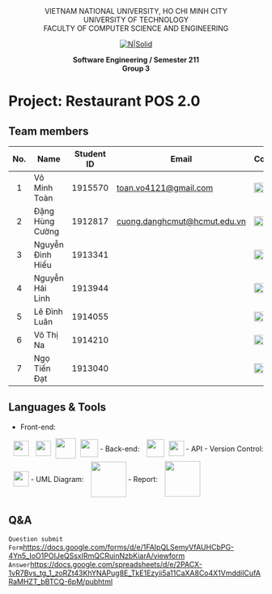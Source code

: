 <div align="center">
VIETNAM NATIONAL UNIVERSITY, HO CHI MINH CITY
<br />
UNIVERSITY OF TECHNOLOGY
<br />
FACULTY OF COMPUTER SCIENCE AND ENGINEERING

[![N|Solid](https://upload.wikimedia.org/wikipedia/commons/thumb/d/de/HCMUT_official_logo.png/238px-HCMUT_official_logo.png)](https://www.hcmut.edu.vn/vi)

**Software Engineering / Semester 211**
<br/>
**Group 3**
</div>

# Project: Restaurant POS 2.0

## Team members

| No. | Name | Student ID | Email | Contact |
|:------:| ------ |:------:| ------ | ------ |
| 1 | Võ Minh Toàn | 1915570 | toan.vo4121@gmail.com | [<img src="https://cdn-icons-png.flaticon.com/512/20/20673.png" align="left" width=20px/>][fb1] [<img src="https://cdn-icons-png.flaticon.com/512/733/733609.png" align="left" width=20px style="margin-left:5px" />][git1] |
| 2 | Đặng Hùng Cường | 1912817 | cuong.danghcmut@hcmut.edu.vn | [<img src="https://cdn-icons-png.flaticon.com/512/20/20673.png" align="left" width=20px/>][fb2] [<img src="https://cdn-icons-png.flaticon.com/512/733/733609.png" align="left" width=20px style="margin-left:5px" />][git2] |
| 3 | Nguyễn Đình Hiếu | 1913341 | | [<img src="https://cdn-icons-png.flaticon.com/512/20/20673.png" align="left" width=20px/>][fb3] [<img src="https://cdn-icons-png.flaticon.com/512/733/733609.png" align="left" width=20px style="margin-left:5px" />][git3] |
| 4 | Nguyễn Hải Linh | 1913944 | | [<img src="https://cdn-icons-png.flaticon.com/512/20/20673.png" align="left" width=20px/>][fb4] [<img src="https://cdn-icons-png.flaticon.com/512/733/733609.png" align="left" width=20px style="margin-left:5px" />][git4] | 
| 5 | Lê Đình Luân | 1914055 | | [<img src="https://cdn-icons-png.flaticon.com/512/20/20673.png" align="left" width=20px/>][fb5] [<img src="https://cdn-icons-png.flaticon.com/512/733/733609.png" align="left" width=20px style="margin-left:5px" />][git5]
| 6 | Võ Thị Na | 1914210 | | [<img src="https://cdn-icons-png.flaticon.com/512/20/20673.png" align="left" width=20px/>][fb6] [<img src="https://cdn-icons-png.flaticon.com/512/733/733609.png" align="left" width=20px style="margin-left:5px" />][git6]
| 7 | Ngọ Tiến Đạt | 1913040 | | [<img src="https://cdn-icons-png.flaticon.com/512/20/20673.png" align="left" width=20px/>][fb7] |

## Languages & Tools
- Front-end: 
<img src="https://cdn1.iconfinder.com/data/icons/social-icon-1-1/512/social_style_1_html5-256.png" align="center" style="margin-left:10px;margin-bottom:5px" width=30px/> 
<img src="https://cdn1.iconfinder.com/data/icons/social-icon-1-1/512/social_style_1_css3-256.png" align="center" style="margin-left:10px;margin-bottom:5px" width=30px/>
<img src="https://cdn2.iconfinder.com/data/icons/designer-skills/128/code-programming-javascript-software-develop-command-language-256.png" align="center" style="margin-left:5px;margin-bottom:5px" width=40px/>
<img src="https://cdn1.iconfinder.com/data/icons/soleicons-fill-vol-1/64/reactjs_javascript_library_atom_atomic_react-256.png" align="center" style="margin-left:5px;margin-bottom:5px" width=35px/>
- Back-end:
<img src="https://icon-library.com/images/django-icon/django-icon-0.jpg" align="center" style="margin-left:10px;margin-bottom:5px" width=35px/> 
<img src="https://cdn4.iconfinder.com/data/icons/google-i-o-2016/512/google_firebase-256.png" align="center" style="margin-left:5px;margin-bottom:5px" width=30px/>
- API
- Version Control: 
<img src="https://cdn1.iconfinder.com/data/icons/logotypes/32/github-256.png" align="center" style="margin-left:10px;margin-bottom:5px" width=30px/>
- UML Diagram:
<img src="https://blog.tda-corp.co.jp/wp-content/uploads/2020/05/DrawIO.png" align="center" style="margin-left:10px;margin-bottom:2px" width=70px/>
- Report:
<img src="https://images.ctfassets.net/nrgyaltdicpt/6gsvc5Ogjmu04I4Miu0uGg/cb1d4391717d2ab8d5e42ede6fb0eef1/overleaf_wide_colour_light_bg.png" align="center" style="margin-left:10px;margin-bottom:5px;" width=70px/>

## Q&A
`Question submit Form`https://docs.google.com/forms/d/e/1FAIpQLSemyVfAUHCbPG-4Yn5_IoO1POIJeQSsxIRmQCRuinNzbKiarA/viewform
<br />
`Answer`https://docs.google.com/spreadsheets/d/e/2PACX-1vR7Bvs_tg_1_zoRZt43KhYNAPug8E_TkE1Ezyii5a11CaXA8Co4X1VmddilCufARaMHZT_bBTCQ-6pM/pubhtml







[fb1]: https://www.facebook.com/toanvo4121/
[fb2]: https://www.facebook.com/Cuongflorid/
[fb3]: https://www.facebook.com/kazami190125/
[fb4]: https://www.facebook.com/hailinh.nguyen.359126/
[fb5]: https://www.facebook.com/luan.le98765/
[fb6]: https://www.facebook.com/na.vothi2010/
[fb7]: https://www.facebook.com/dat.ngo12345/
[git1]: https://github.com/toanvo4121
[git2]: https://github.com/CuongFlodric
[git3]: https://github.com/HandsOfGoddest
[git4]: https://github.com/Halee1505
[git5]: https://github.com/luanle912
[git6]: https://github.com/VoThiNa2010
